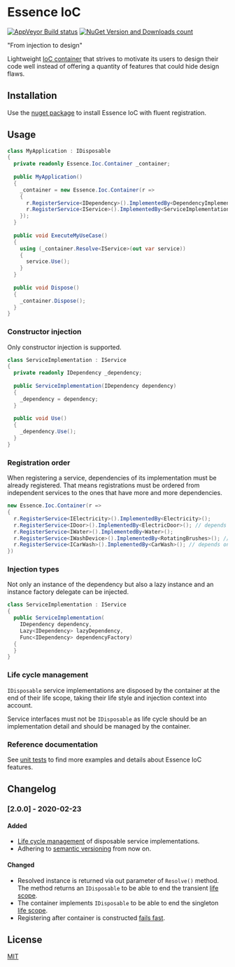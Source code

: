 # Essence IoC

[![AppVeyor Build status](https://ci.appveyor.com/api/projects/status/github/tkratena/essence-ioc?branch=master&svg=true)](https://ci.appveyor.com/project/tkratena/essence-ioc?branch=master) [![NuGet Version and Downloads count](https://buildstats.info/nuget/Essence.Ioc.FluentRegistration)](https://www.nuget.org/packages/Essence.Ioc.FluentRegistration)

"From injection to design"

Lightweight [IoC container](https://www.martinfowler.com/articles/injection.html) that strives to motivate its users to design their code well instead of offering a quantity of features that could hide design flaws.

## Installation

Use the [nuget package](https://www.nuget.org/packages/Essence.Ioc.FluentRegistration) to install Essence IoC with fluent registration.

## Usage

```cs
class MyApplication : IDisposable
{
  private readonly Essence.Ioc.Container _container;
  
  public MyApplication()
  {
    _container = new Essence.Ioc.Container(r =>
    {
      r.RegisterService<IDependency>().ImplementedBy<DependencyImplementation>();
      r.RegisterService<IService>().ImplementedBy<ServiceImplementation>();
    });
  }
  
  public void ExecuteMyUseCase()
  {
    using (_container.Resolve<IService>(out var service))
    {
      service.Use();
    }
  }
  
  public void Dispose()
  {
    _container.Dispose();
  }
}
```

### Constructor injection
Only constructor injection is supported.
```cs
class ServiceImplementation : IService
{
  private readonly IDependency _dependency;
  
  public ServiceImplementation(IDependency dependency)
  {
    _dependency = dependency;
  }
  
  public void Use()
  {
    _dependency.Use();
  }
}
```

### Registration order
When registering a service, dependencies of its implementation must be already registered. That means registrations must be ordered from independent services to the ones that have more and more dependencies.
```cs
new Essence.Ioc.Container(r =>
{
  r.RegisterService<IElectricity>().ImplementedBy<Electricity>();
  r.RegisterService<IDoor>().ImplementedBy<ElectricDoor>(); // depends on IElectricity
  r.RegisterService<IWater>().ImplementedBy<Water>();
  r.RegisterService<IWashDevice>().ImplementedBy<RotatingBrushes>(); // depends on IElectricity and IWater
  r.RegisterService<ICarWash>().ImplementedBy<CarWash>(); // depends on IDoor and IWashingDevice
})
```

### Injection types
Not only an instance of the dependency but also a lazy instance and an instance factory delegate can be injected.
```cs
class ServiceImplementation : IService
{
  public ServiceImplementation(
    IDependency dependency, 
    Lazy<IDependency> lazyDependency, 
    Func<IDependency> dependencyFactory)
  {
  }
}
```

### Life cycle management
`IDisposable` service implementations are disposed by the container at the end of their life scope, taking their life style and injection context into account.

Service interfaces must not be `IDisposable` as life cycle should be an implementation detail and should be managed by the container.

### Reference documentation
See [unit tests](https://github.com/tkratena/essence-ioc/tree/master/EssenceIoc/Essence.Ioc.UnitTests) to find more examples and details about Essence IoC features.

## Changelog

### [2.0.0] - 2020-02-23
#### Added
- [Life cycle management](https://github.com/tkratena/essence-ioc/issues/38) of disposable service implementations.
- Adhering to [semantic versioning](https://github.com/tkratena/essence-ioc/issues/49) from now on.
#### Changed
- Resolved instance is returned via out parameter of `Resolve()` method. The method returns an `IDisposable` to be able to end the transient [life scope](https://github.com/tkratena/essence-ioc/issues/38).
- The container implements `IDisposable` to be able to end the singleton [life scope](https://github.com/tkratena/essence-ioc/issues/38).
- Registering after container is constructed [fails fast](https://github.com/tkratena/essence-ioc/issues/44).

## License
[MIT](https://github.com/tkratena/essence-ioc/blob/release/2.0/LICENSE)
